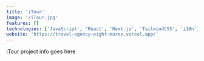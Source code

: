 ```yaml
---
title: 'iTour'
image: '/iTour.jpg'
features: []
technologies: ['JavaScript', 'React', 'Next.js', 'TailwindCSS', 'i18n']
website: 'https://travel-agency-eight-murex.vercel.app/'
---
```


iTour project info goes here
